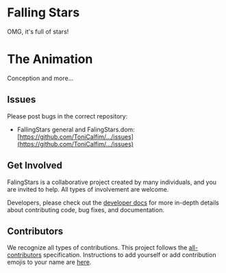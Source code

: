 # Falling Stars
OMG, it's full of stars!

# The Animation
Conception and more...

## Issues
Please post bugs in the correct repository:

* FallingStars general and FalingStars.dom: [https://github.com/ToniCalfim/.../issues](https://github.com/ToniCalfim/.../issues)


## Get Involved
FalingStars is a collaborative project created by many individuals, and you are invited to help. All types of involvement are welcome.

Developers, please check out the [developer docs](https://github.com/ToniCalfim/master/contributor_docs/) for more in-depth details about
contributing code, bug fixes, and documentation.


## Contributors
We recognize all types of contributions. This project follows the [all-contributors](https://github.com/kentcdodds/all-contributors) specification. Instructions to add yourself or add contribution emojis to your name are [here](https://github.com/ToniCalfim/.../issues/2020).
